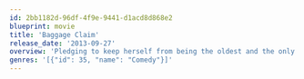 ```yaml
---
id: 2bb1182d-96df-4f9e-9441-d1acd8d868e2
blueprint: movie
title: 'Baggage Claim'
release_date: '2013-09-27'
overview: 'Pledging to keep herself from being the oldest and the only woman in her entire family never to wed, Montana embarks on a thirty-day, thirty-thousand-mile expedition to charm a potential suitor into becoming her fiancé.'
genres: '[{"id": 35, "name": "Comedy"}]'
---
```

